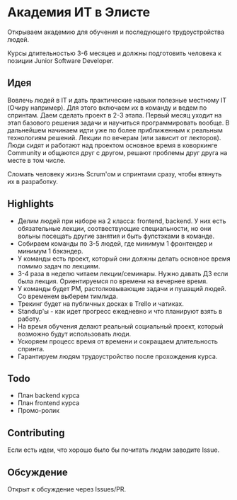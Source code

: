 # Академия ИТ в Элисте

Открываем академию для обучения и последующего трудоустройства людей.

Курсы длительностью 3-6 месяцев и должны подготовить человека к позиции Junior Software Developer.

## Идея

Вовлечь людей в IT и дать практические навыки полезные местному IT (Очиру например). Для этого включаем их в команду и ведем по спринтам. Даем сделать проект в 2-3 этапа. Первый месяц уходит на этап базового решения задачи и научиться программировать вообще. В дальнейшем начинаем идти уже по более приближенным к реальным технологиям решений. Лекции по вечерам (или зависит от лекторов). Люди сидят и работают над проектом основное время в коворкинге Community и общаются друг с другом, решают проблемы друг друга на месте в том числе.

Сломать человеку жизнь Scrum'ом и спринтами сразу, чтобы втянуть их в разработку.

## Highlights
* Делим людей при наборе на 2 класса: frontend, backend. У них есть обязательные лекции, соотвествующие специальности, но они вольны посещать другие занятия и быть фулстэками в команде.
* Собираем команды по 3-5 людей, где минимум 1 фронтендер и минимум 1 бэкэндер. 
* У команды есть проект, который они должны делать основное время помимо задач по лекциям.
* 3-4 раза в неделю читаем лекции/семинары. Нужно давать ДЗ если была лекция. Ориентируемся по времени на вечернее время. 
* У команды будет PM, растолковывающие задачи и пушащий людей. Со временем выберем тимлида.
* Трекинг будет на публичных досках в Trello и чатиках.
* Standup'ы - как идет прогресс ежедневно и что планируют взять в работу.
* На время обучения делают реальный социальный проект, который возможно будут использовать люди.
* Ускоряем процесс время от времени и сокращаем длительность спринта.
* Гарантируем людям трудоустройство после прохождения курса.

## Todo

- План backend курса
- План frontend курса
- Промо-ролик

## Contributing

Если есть идеи, что хорошо было бы почитать людям заводите Issue.

## Обсуждение 

Открыт к обсуждение через Issues/PR.
